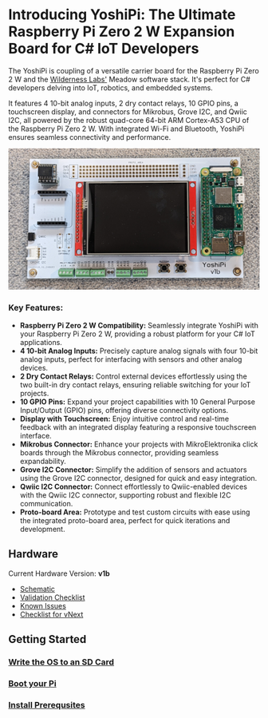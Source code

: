 # Introducing YoshiPi: The Ultimate Raspberry Pi Zero 2 W Expansion Board for C# IoT Developers

The YoshiPi is coupling of a versatile carrier board for the Raspberry Pi Zero 2 W and the [Wilderness Labs'](https://wildernesslabs.co) Meadow software stack.  It's perfect for C# developers delving into IoT, robotics, and embedded systems. 

It features 4 10-bit analog inputs, 2 dry contact relays, 10 GPIO pins, a touchscreen display, and connectors for Mikrobus, Grove I2C, and Qwiic I2C, all powered by the robust quad-core 64-bit ARM Cortex-A53 CPU of the Raspberry Pi Zero 2 W. With integrated Wi-Fi and Bluetooth, YoshiPi ensures seamless connectivity and performance. 

![](Docs/Assets/yoshipi_v1b_full_pop_2.png)

### Key Features:

- **Raspberry Pi Zero 2 W Compatibility:** Seamlessly integrate YoshiPi with your Raspberry Pi Zero 2 W, providing a robust platform for your C# IoT applications.
- **4 10-bit Analog Inputs:** Precisely capture analog signals with four 10-bit analog inputs, perfect for interfacing with sensors and other analog devices.
- **2 Dry Contact Relays:** Control external devices effortlessly using the two built-in dry contact relays, ensuring reliable switching for your IoT projects.
- **10 GPIO Pins:** Expand your project capabilities with 10 General Purpose Input/Output (GPIO) pins, offering diverse connectivity options.
- **Display with Touchscreen:** Enjoy intuitive control and real-time feedback with an integrated display featuring a responsive touchscreen interface.
- **Mikrobus Connector:** Enhance your projects with MikroElektronika click boards through the Mikrobus connector, providing seamless expandability.
- **Grove I2C Connector:** Simplify the addition of sensors and actuators using the Grove I2C connector, designed for quick and easy integration.
- **Qwiic I2C Connector:** Connect effortlessly to Qwiic-enabled devices with the Qwiic I2C connector, supporting robust and flexible I2C communication.
- **Proto-board Area:** Prototype and test custom circuits with ease using the integrated proto-board area, perfect for quick iterations and development.

## Hardware

Current Hardware Version: **v1b**

- [Schematic](Hardware/v1b/Schematic_YoshiPi_v1b.pdf)
- [Validation Checklist](Hardware/v1b/v1b-validation.md)
- [Known Issues](Hardware/v1b/v1b-known-issues.md)
- [Checklist for vNext](Hardware/v1c/v1c-checklist.md)

## Getting Started

### [Write the OS to an SD Card](Docs/create-an-sd-card.md)
### [Boot your Pi](Docs/booting-your-pi.md)
### [Install Prerequsites](Docs/installing-prereqs.md)
